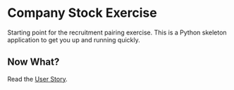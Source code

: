 # Company Stock Exercise

Starting point for the recruitment pairing exercise. This is a Python skeleton application to get you up and running quickly.

## Now What?

Read the [User Story](./user-story-1.md).
